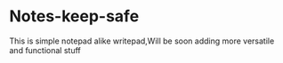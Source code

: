 # Notes-keep-safe
This is simple notepad alike writepad,Will be soon adding more versatile and functional stuff
